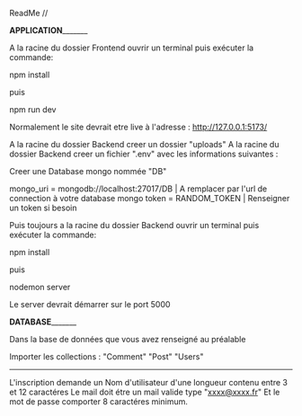 ReadMe //

____________________________________________APPLICATION___________________________________________________


A la racine du dossier Frontend ouvrir un terminal puis exécuter la commande:

npm install

puis

npm run dev

Normalement le site devrait etre live à l'adresse : http://127.0.0.1:5173/


A la racine du dossier Backend creer un dossier "uploads"
A la racine du dossier Backend creer un fichier ".env" avec les informations suivantes :

Creer une Database mongo nommée "DB"

mongo_uri = mongodb://localhost:27017/DB | A remplacer par l'url de connection à votre database mongo 
token = RANDOM_TOKEN | Renseigner un token si besoin

Puis toujours a la racine du dossier Backend ouvrir un terminal puis exécuter la commande:


npm install

puis 

nodemon  server

Le server devrait démarrer sur le port 5000


____________________________________________DATABASE___________________________________________________

Dans la base de données que vous avez renseigné au préalable 

Importer les collections : "Comment" "Post" "Users" 

_______________________________________________________________________________________________________

L'inscription demande un Nom d'utilisateur d'une longueur contenu entre 3 et 12 caractéres
Le mail doit étre un mail valide type "xxxx@xxxx.fr"
Et le mot de passe comporter 8 caractéres minimum.
